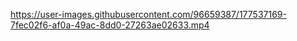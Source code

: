 


https://user-images.githubusercontent.com/96659387/177537169-7fec02f6-af0a-49ac-8dd0-27263ae02633.mp4

